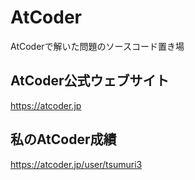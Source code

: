 # AtCoder
AtCoderで解いた問題のソースコード置き場

## AtCoder公式ウェブサイト
https://atcoder.jp

## 私のAtCoder成績
https://atcoder.jp/user/tsumuri3
